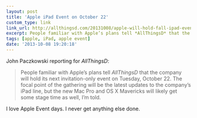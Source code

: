 ```yaml
---
layout: post
title: 'Apple iPad Event on October 22'
custom_type: link
link_url: http://allthingsd.com/20131008/apple-will-hold-fall-ipad-event-on-october-22
excerpt: People familiar with Apple’s plans tell *AllThingsD* that the company will hold its next invitation-only event on Tuesday, October 22. The focal point of the gathering will be the latest updates to the company’s iPad line, but the new Mac Pro and OS X Mavericks will likely get some stage time as well, I’m told.
tags: [apple, iPad, apple event]
date: '2013-10-08 19:20:18'
---
```

John Paczkowski reporting for *AllThingsD*:

>People familiar with Apple’s plans tell *AllThingsD* that the company will hold its next invitation-only event on Tuesday, October 22. The focal point of the gathering will be the latest updates to the company’s iPad line, but the new Mac Pro and OS X Mavericks will likely get some stage time as well, I’m told.

I love Apple Event days. I never get anything else done.
